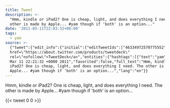 ```yaml
---
title: Tweet
description: >-
  "Hmm, kindle or iPad2? One is cheap, light, and does everything I need. The
  other is made by Apple... #yam though if 'both' is an option..."
date: '2011-03-11T22:03:32+00:00'
tags:
  - yam
source: >-
  {"tweet":{"edit_info":{"initial":{"editTweetIds":["46334972570775552"],"editableUntil":"2011-03-11T23:21:32.980Z","editsRemaining":"5","isEditEligible":true}},"retweeted":false,"source":"<a
  href=\"https://about.twitter.com/products/tweetdeck\"
  rel=\"nofollow\">TweetDeck</a>","entities":{"hashtags":[{"text":"yam","indices":["101","105"]}],"symbols":[],"user_mentions":[],"urls":[]},"display_text_range":["0","138"],"favorite_count":"0","id_str":"46334972570775552","truncated":false,"retweet_count":"0","id":"46334972570775552","created_at":"Fri
  Mar 11 22:21:32 +0000 2011","favorited":false,"full_text":"Hmm, kindle or
  iPad2? One is cheap, light, and does everything I need. The other is made by
  Apple... #yam though if 'both' is an option...","lang":"en"}}
---
```

Hmm, kindle or iPad2? One is cheap, light, and does everything I need. The other is made by Apple... #yam though if 'both' is an option...
    
{{< tweet 0 0 >}}
    
